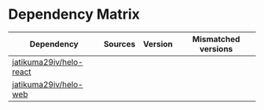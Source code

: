 # Dependency Matrix

Dependency | Sources | Version | Mismatched versions
---------- | ------- | ------- | -------------------
[jatikuma29iv/helo-react](https://github.com/jatikuma29iv/helo-react.git) |  | []() | 
[jatikuma29iv/helo-web](https://github.com/jatikuma29iv/helo-web.git) |  | []() | 
